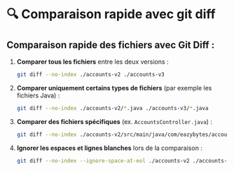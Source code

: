 
# 🔍 Comparaison rapide avec git diff

## Comparaison rapide des fichiers avec Git Diff :
1. **Comparer tous les fichiers** entre les deux versions :
   ```bash
   git diff --no-index ./accounts-v2 ./accounts-v3
   ```

2. **Comparer uniquement certains types de fichiers** (par exemple les fichiers Java) :
   ```bash
   git diff --no-index ./accounts-v2/*.java ./accounts-v3/*.java
   ```

3. **Comparer des fichiers spécifiques** (ex. `AccountsController.java`) :
   ```bash
   git diff --no-index ./accounts-v2/src/main/java/com/eazybytes/accounts/controller/AccountsController.java ./accounts-v3/src/main/java/com/eazybytes/accounts/controller/AccountsController.java
   ```

4. **Ignorer les espaces et lignes blanches** lors de la comparaison :
   ```bash
   git diff --no-index --ignore-space-at-eol ./accounts-v2 ./accounts-v3
   ```

